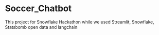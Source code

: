 # Soccer_Chatbot
This project for Snowflake Hackathon while we used Streamlit, Snowflake, Statsbomb open data and langchain
